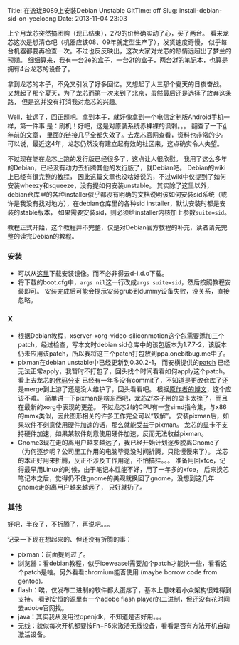 Title: 在逸珑8089上安装Debian Unstable
GitTime: off
Slug: install-debian-sid-on-yeeloong
Date: 2013-11-04 23:03

上个月龙芯突然搞团购（现已结束），279的价格确实动了心，买了两台。
看来龙芯这次是想清仓吧（机器应该08、09年就定型生产了），发货速度奇慢，
似乎每台机器都要再检查一次。不过也反反映出，这次大家对龙芯的热情远超出了梦兰的预期。
细细算来，我有一台2e的盒子，一台2f的盒子，两台2f的笔记本，也算是拥有4台龙芯的设备了。

拿到龙芯的本子，不免又引发了好多回忆。又想起了大三那个夏天的日夜奋战。
又想起了那个夏天，为了龙芯而第一次来到了北京，虽然最后还是选择了放弃这条路，
但是这并没有打消我对龙芯的兴趣。

Well，扯远了，回正题吧。拿到本子，就好像拿到一个电信定制版Android手机一样，第一件事
是：刷机！好吧，这是对原装系统赤裸裸的讽刺。。。
翻查了一下[4年前的文章](http://blackaureole.wordpress.com/2009/05/08/%E9%BE%99%E8%8A%AF%E7%9B%92%E5%AD%90%E7%AC%94%E8%AE%B0%E6%9C%AC%E5%AE%89%E8%A3%85%E7%B3%BB%E7%BB%9F%E6%96%B9%E6%B3%95%E6%B1%87%E6%80%BB/)，
里面的链接几乎全都失效了。去龙芯官网查看，资料也非常的少。
可以说，最近这4年，龙芯仍然没有建立起有效的社区来，这点确实令人失望。

不过现在能在龙芯上跑的发行版已经很多了，这点让人很欣慰。
我用了这么多年的Debian，已经没有动力去折腾其他的发行版了，就Debian吧。
Debian的wiki上已经有很完整的[教程](https://wiki.debian.org/DebianYeeloong/HowTo/Install)，
因此这篇文章也没啥好说的，不过wiki中仅提到了如何安装wheezy和squeeze，没有提如何安装unstable。
其实除了这里以外，debian仓库里的各种installer似乎都没有明确的文档说明该如何安装sid系统（或许是我没有找对地方），在debian仓库里的各种sid installer，默认安装时都是安装的stable版本，
如果需要安装sid，则必须给installer内核加上参数`suite=sid`。

教程正式开始，这个教程并不完整，仅是对Debian官方教程的补充，读者请先完整的读完Debian的教程。

### 安装
* 可以从[这里](http://ftp.cn.debian.org/debian/dists/sid/main/installer-mipsel/current/images/loongson-2f/netboot/)下载安装镜像。而不必非得去d-i.d.o下载。
* 将下载的boot.cfg中，`args nil`这一行改成`args suite=sid`，然后按照教程安装即可。
安装完成后可能会提示安装grub到dummy设备失败，没关系，直接忽略。

### X
* 根据Debian教程，xserver-xorg-video-siliconmotion这个包需要添加三个patch，经过检查，写本文时debian sid仓库中的该包版本为1.7.7-2，该版本仍未应用该patch，所以我将这三个patch打包放到ppa.onebitbug.me中了。
* pixman在debian unstable中已经更新到0.30.2-1，
而安横提供的[patch](http://mirrors.ustc.edu.cn/loongson2f/wheezy/pixman/loongson2f_simd_0.26.0.diff)
已经无法正常apply，我暂时不打包了，回头找个时间看看如何apply这个patch。
看上去龙芯的[代码分支](http://dev.lemote.com/cgit/Pixman.Loongson.git/log/?h=loongson)
已经有一年多没有commit了，不知道是更改仓库了还是merge到上游了还是没人维护了，回头看看吧。
根据[原作者的博文](http://mattst88.com/blog/2012/05/17/Optimizing_pixman_for_Loongson:_Process_and_Results/)，这个应该不难。
简单讲一下pixman是啥东西吧，龙芯2f本子带的显卡太挫了，而且在最新的xorg中表现的更差。
不过龙芯2f的CPU有一套simd指令集，与x86的mmx类似，因此图形相关的许多工作完全可以“软解”。
安装pixman后，如果软件不刻意使用硬件加速的话，那么就能受益于pixman。
龙芯的显卡不支持硬件加速，如果某软件刻意使用硬件加速，反而无法收益pixman。
* Gnome3现在走的离用户越来越远了，我已经开始计划逐步脱离Gnome了
（为何逐步呢？公司里工作用的电脑毕竟没时间折腾，只能慢慢来了）。
龙芯的本正好用来折腾，反正不涉及工作用途，不怕搞挂。。。
准备用回xfce，记得最早用Linux的时候，由于笔记本性能不好，用了一年多的xfce，
后来换芯笔记本之后，觉得仍不住gnome的美观就换回了gnome，没想到这几年gnome走的离用户越来越远了，
只好就扔了。

### 其他
好吧，半夜了，不折腾了，再说吧。。。

记录一下现在想起来的、但还没有折腾的事：

* pixman：前面提到过了。
* 浏览器：看debian教程，似乎iceweasel需要加个patch才能快一些，看看这个patch是啥。另外看看chromium能否使用
(maybe borrow code from gentoo)。
* flash：唉，仅发布二进制的软件都太蛋疼了，基本上意味着小众架构很难得到支持。
看到安恒的源里有一个adobe flash player的二进制，但还没有花时间去adobe官网找。
* java：其实我从没用过openjdk，不知道是否好用。。。
* 无线：貌似每次开机都要按Fn+F5来激活无线设备，看看是否有方法开机自动激活设备。
